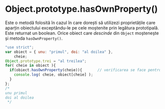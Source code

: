 # Object.prototype.hasOwnProperty()

Este o metodă folosită în cazul în care dorești să utilizezi proprietățile care aparțin obiectului exceptându-le pe cele moștenite prin legătura prototipală. Este returnat un boolean. Orice obiect care *descinde* din `Object` moștenește și metoda `hasOwnProperty()`.

```javascript
"use strict";
var obiect = { unu: "primul", doi: "al doilea" },
    cheie;
Object.prototype.trei = "al treilea";
for( cheie in obiect ){
  if(obiect.hasOwnProperty(cheie)){       // verificarea se face pentru fiecare cheie. Taxează performanța
    console.log( cheie, obiect[cheie] );
  }
};
/*
unu primul
doi al doilea
 */
```
